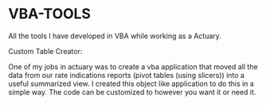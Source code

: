 # VBA-TOOLS

All the tools I have developed in VBA while working as a Actuary.

Custom Table Creator:

One of my jobs in actuary was to create a vba application that moved all the data from our rate indications reports (pivot tables (using slicers)) into a useful summarized view.  I created this object like application to do this in a simple way.  The code can be customized to however you want it or need it. 
